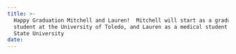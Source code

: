 ```yaml
---
title: >-
  Happy Graduation Mitchell and Lauren!  Mitchell will start as a graduate
  student at the University of Toledo, and Lauren as a medical student at Ohio
  State University
date:
---
```

